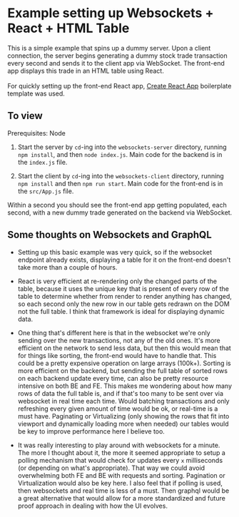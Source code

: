 # Example setting up Websockets + React + HTML Table

This is a simple example that spins up a dummy server. Upon a client connection, the server begins generating a dummy stock trade transaction every second and sends it to the client app via WebSocket. The front-end app displays this trade in an HTML table using React.
<br/>
<br/>
For quickly setting up the front-end React app, [Create React App](https://create-react-app.dev/) boilerplate template was used.

## To view

Prerequisites: Node

1. Start the server by `cd`-ing into the `websockets-server` directory, running `npm install`, and then `node index.js`. Main code for the backend is in the `index.js` file.

2. Start the client by `cd`-ing into the `websockets-client` directory, running `npm install` and then `npm run start`. Main code for the front-end is in the `src/App.js` file.

Within a second you should see the front-end app getting populated, each second, with a new dummy trade generated on the backend via WebSocket.

## Some thoughts on Websockets and GraphQL

- Setting up this basic example was very quick, so if the websocket endpoint already exists, displaying a table for it on the front-end doesn't take more than a couple of hours.

- React is very efficient at re-rendering only the changed parts of the table, because it uses the unique key that is present of every row of the table to determine whether from render to render anything has changed, so each second only the new row in our table gets redrawn on the DOM not the full table. I think that framework is ideal for displaying dynamic data.

- One thing that's different here is that in the websocket we're only sending over the new transactions, not any of the old ones. It's more efficient on the network to send less data, but then this would mean that for things like sorting, the front-end would have to handle that. This could be a pretty expensive operation on large arrays (100k+). Sorting is more efficient on the backend, but sending the full table of sorted rows on each backend update every time, can also be pretty resource intensive on both BE and FE. This makes me wondering about how many rows of data the full table is, and if that's too many to be sent over via websocket in real time each time. Would batching transactions and only refreshing every given amount of time would be ok, or real-time is a must have. Paginating or Virtualizing (only showing the rows that fit into viewport and dynamically loading more when needed) our tables would be key to improve performance here I believe too.

- It was really interesting to play around with websockets for a minute. The more I thought about it, the more it seemed appropriate to setup a polling mechanism that would check for updates every `x` milliseconds (or depending on what's appropriate). That way we could avoid overwhelming both FE and BE with requests and sorting. Pagination or Virtualization would also be key here. I also feel that if polling is used, then websockets and real time is less of a must. Then graphql would be a great alternative that would allow for a more standardized and future proof approach in dealing with how the UI evolves.
